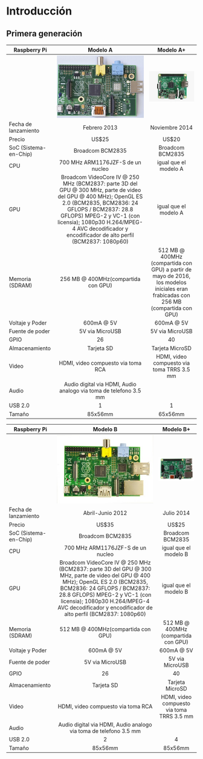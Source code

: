 # Introducción


## Primera generación



| Raspberry Pi | Modelo A    | Modelo A+ |
| ---- | :----: | :----: |
|  | ![modeloA](images/modela.jpg) | ![modeloA+](images/modeloa.jpg)|
| Fecha de lanzamiento | Febrero 2013 | Noviembre 2014 |
| Precio | US$25 | US$20 |
| SoC (Sistema-en-Chip) | Broadcom BCM2835 | Broadcom BCM2835 |
| CPU | 700 MHz ARM1176JZF-S de un nucleo |  igual que el modelo A |
| GPU | Broadcom VideoCore IV @ 250 MHz (BCM2837: parte 3D del GPU @ 300 MHz, parte de video del GPU @ 400 MHz);  OpenGL ES 2.0 (BCM2835, BCM2836: 24 GFLOPS / BCM2837: 28.8 GFLOPS) MPEG-2 y VC-1 (con licensia); 1080p30 H.264/MPEG-4 AVC decodificador y encodificador de alto perfil (BCM2837: 1080p60) | igual que el modelo A |
| Memoria (SDRAM) | 256 MB @ 400MHz(compartida con GPU)| 512 MB @ 400MHz (compartida con GPU) a partir de mayo de 2016, los modelos iniciales eran frabicadas con 256 MB (compartida con GPU) |
| Voltaje y Poder | 600mA @ 5V | 600mA @ 5V |
| Fuente de poder | 5V via MicroUSB | 5V via MicroUSB |
| GPIO | 26 | 40 |
| Almacenamiento| Tarjeta SD | Tarjeta MicroSD|
| Video | HDMI, video compuesto via toma RCA| HDMI, video compuesto via toma TRRS 3.5 mm|
| Audio | Audio digital via HDMI, Audio analogo via toma de telefono 3.5 mm | |
| USB 2.0 | 1 | 1 |
| Tamaño | 85x56mm | 65x56mm |





| Raspberry Pi | Modelo B    | Modelo B+ |
| ---- | :----: | :----: |
|  | ![modelo b](images/modelob.jpg)| ![modelo b+](images/modelb.jpg)|
| Fecha de lanzamiento | Abril-Junio 2012 | Julio 2014 |
| Precio | US$35 | US$25 |
| SoC (Sistema-en-Chip) | Broadcom BCM2835 | Broadcom BCM2835 |
| CPU | 700 MHz ARM1176JZF-S de un nucleo |  igual que el modelo B |
| GPU | Broadcom VideoCore IV @ 250 MHz (BCM2837: parte 3D del GPU @ 300 MHz, parte de video del GPU @ 400 MHz);  OpenGL ES 2.0 (BCM2835, BCM2836: 24 GFLOPS / BCM2837: 28.8 GFLOPS) MPEG-2 y VC-1 (con licensia); 1080p30 H.264/MPEG-4 AVC decodificador y encodificador de alto perfil (BCM2837: 1080p60) | igual que el modelo B |
| Memoria (SDRAM) | 512 MB @ 400MHz(compartida con GPU)| 512 MB @ 400MHz (compartida con GPU)|
| Voltaje y Poder | 600mA @ 5V | 600mA @ 5V |
| Fuente de poder | 5V via MicroUSB | 5V via MicroUSB |
| GPIO | 26 | 40 |
| Almacenamiento| Tarjeta SD | Tarjeta MicroSD|
| Video | HDMI, video compuesto via toma RCA| HDMI, video compuesto via toma TRRS 3.5 mm|
| Audio | Audio digital via HDMI, Audio analogo via toma de telefono 3.5 mm | |
| USB 2.0 | 2 | 4 |
| Tamaño | 85x56mm | 85x56mm |

